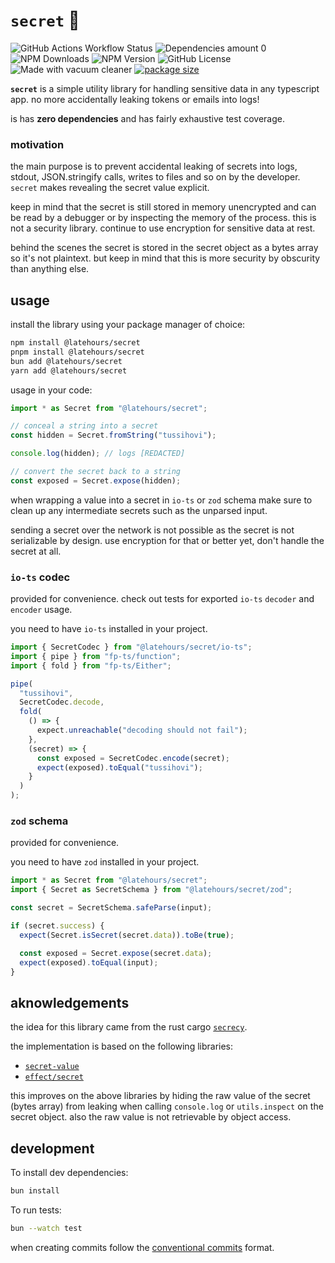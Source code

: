 # `secret` 🤫

![GitHub Actions Workflow Status](https://img.shields.io/github/actions/workflow/status/jozan/secret/build.yml?branch=main&style=flat)
![Dependencies amount 0](https://img.shields.io/badge/dependencies%20-%200%20-%200?style=flat)
![NPM Downloads](https://img.shields.io/npm/dm/%40latehours%2Fsecret?style=flat)
![NPM Version](https://img.shields.io/npm/v/%40latehours%2Fsecret?style=flat)
![GitHub License](https://img.shields.io/github/license/jozan/secret?style=flat)
![Made with vacuum cleaner](https://img.shields.io/badge/made%20with%20-%20husqvarna%20vacuum%20cleaner%20-%20made%20with%20husqvarna?style=flat&logo=husqvarna)
[![package size](https://deno.bundlejs.com/?q=%40latehours/secret&badge=detailed&badge-style=flat&label=size)](https://bundlejs.com/?q=%40latehours/secret)

**`secret`** is a simple utility library for handling sensitive data in any
typescript app. no more accidentally leaking tokens or emails into logs!

is has **zero dependencies** and has fairly exhaustive test coverage.

### motivation

the main purpose is to prevent accidental leaking of secrets into logs,
stdout, JSON.stringify calls, writes to files and so on by the developer.
`secret` makes revealing the secret value explicit.

keep in mind that the secret is still stored in memory unencrypted and can be
read by a debugger or by inspecting the memory of the process. this is not a
security library. continue to use encryption for sensitive data at rest.

behind the scenes the secret is stored in the secret object as a bytes array so
it's not plaintext. but keep in mind that this is more security by obscurity
than anything else.

## usage

install the library using your package manager of choice:

```sh
npm install @latehours/secret
pnpm install @latehours/secret
bun add @latehours/secret
yarn add @latehours/secret
```

usage in your code:

```typescript
import * as Secret from "@latehours/secret";

// conceal a string into a secret
const hidden = Secret.fromString("tussihovi");

console.log(hidden); // logs [REDACTED]

// convert the secret back to a string
const exposed = Secret.expose(hidden);
```

when wrapping a value into a secret in `io-ts` or `zod` schema make sure to
clean up any intermediate secrets such as the unparsed input.

sending a secret over the network is not possible as the secret is not
serializable by design. use encryption for that or better yet, don't handle the
secret at all.

### `io-ts` codec

provided for convenience. check out tests for exported `io-ts` `decoder` and
`encoder` usage.

you need to have `io-ts` installed in your project.

```typescript
import { SecretCodec } from "@latehours/secret/io-ts";
import { pipe } from "fp-ts/function";
import { fold } from "fp-ts/Either";

pipe(
  "tussihovi",
  SecretCodec.decode,
  fold(
    () => {
      expect.unreachable("decoding should not fail");
    },
    (secret) => {
      const exposed = SecretCodec.encode(secret);
      expect(exposed).toEqual("tussihovi");
    }
  )
);
```

### `zod` schema

provided for convenience.

you need to have `zod` installed in your project.

```typescript
import * as Secret from "@latehours/secret";
import { Secret as SecretSchema } from "@latehours/secret/zod";

const secret = SecretSchema.safeParse(input);

if (secret.success) {
  expect(Secret.isSecret(secret.data)).toBe(true);

  const exposed = Secret.expose(secret.data);
  expect(exposed).toEqual(input);
}
```

## aknowledgements

the idea for this library came from the rust cargo [`secrecy`](https://docs.rs/secrecy/latest/secrecy/).

the implementation is based on the following libraries:

- [`secret-value`](https://github.com/transcend-io/secret-value)
- [`effect/secret`](https://github.com/Effect-TS/effect/blob/main/packages/effect/src/internal/secret.ts)

this improves on the above libraries by hiding the raw value of the secret
(bytes array) from leaking when calling `console.log` or `utils.inspect` on the
secret object. also the raw value is not retrievable by object access.

## development

To install dev dependencies:

```bash
bun install
```

To run tests:

```bash
bun --watch test
```

when creating commits follow the [conventional commits](https://www.conventionalcommits.org)
format.
